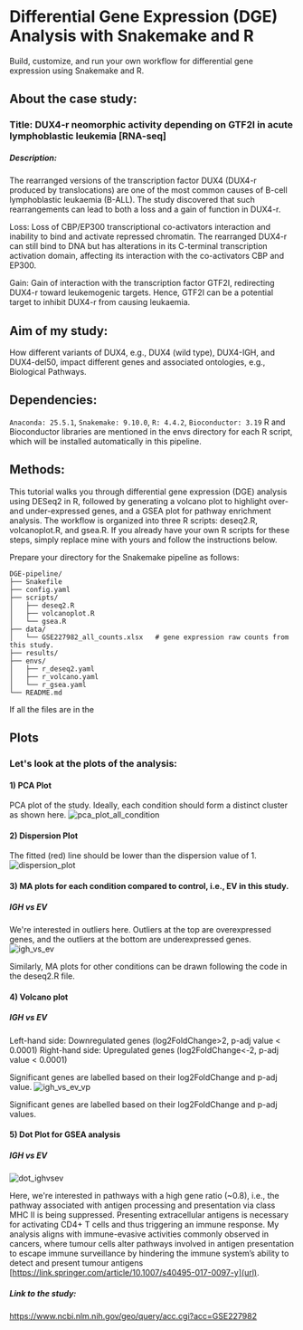 # Differential Gene Expression (DGE) Analysis with Snakemake and R
Build, customize, and run your own workflow for differential gene expression using Snakemake and R. 

## About the case study: 
### Title: DUX4-r neomorphic activity depending on GTF2I in acute lymphoblastic leukemia [RNA-seq]
##### Description:
The rearranged versions of the transcription factor DUX4 (DUX4-r produced by translocations) are one of the most common causes of B-cell lymphoblastic leukaemia (B-ALL). The study discovered that such rearrangements can lead to both a loss and a gain of function in DUX4-r.

Loss:  Loss of CBP/EP300 transcriptional co-activators interaction and inability to bind and activate repressed chromatin. The rearranged DUX4-r can still bind to DNA but has alterations in its C-terminal transcription activation domain, affecting its interaction with the co-activators CBP and EP300.

Gain: Gain of interaction with the transcription factor GTF2I, redirecting DUX4-r toward leukemogenic targets. Hence, GTF2I can be a potential target to inhibit DUX4-r from causing leukaemia.

## Aim of my study:
How different variants of DUX4, e.g., DUX4 (wild type), DUX4-IGH, and DUX4-del50, impact different genes and associated ontologies, e.g., Biological Pathways.

## Dependencies:
```Anaconda: 25.5.1```, ```Snakemake: 9.10.0```, ```R: 4.4.2```, ```Bioconductor: 3.19```
R and Bioconductor libraries are mentioned in the envs directory for each R script, which will be installed automatically in this pipeline.   

## Methods:
This tutorial walks you through differential gene expression (DGE) analysis using DESeq2 in R, followed by generating a volcano plot to highlight over- and under-expressed genes, and a GSEA plot for pathway enrichment analysis.
The workflow is organized into three R scripts: deseq2.R, volcanoplot.R, and gsea.R.
If you already have your own R scripts for these steps, simply replace mine with yours and follow the instructions below.

Prepare your directory for the Snakemake pipeline as follows:
```
DGE-pipeline/
├── Snakefile
├── config.yaml
├── scripts/
│   ├── deseq2.R
│   ├── volcanoplot.R
│   └── gsea.R
├── data/
│   └── GSE227982_all_counts.xlsx   # gene expression raw counts from this study. 
├── results/
├── envs/
│   ├── r_deseq2.yaml
│   ├── r_volcano.yaml
│   └── r_gsea.yaml
└── README.md
```
If all the files are in the 

## Plots 
### Let's look at the plots of the analysis:

#### 1) PCA Plot
PCA plot of the study. Ideally, each condition should form a distinct cluster as shown here.
![pca_plot_all_condition](https://github.com/sumenties/Differential-Gene-Expression-DGE-Analysis/assets/43076959/ed36cc2f-978f-4fff-81c6-f9f3ef1b8b59)

#### 2) Dispersion Plot
The fitted (red) line should be lower than the dispersion value of 1. 
![dispersion_plot](https://github.com/sumenties/Differential-Gene-Expression-DGE-Analysis/assets/43076959/fdaed0fb-dc4a-4a70-80a0-71ffae5953ad)

#### 3) MA plots for each condition compared to control, i.e., EV in this study. 

##### IGH vs EV
We're interested in outliers here. Outliers at the top are overexpressed genes, and the outliers at the bottom are underexpressed genes. 
![igh_vs_ev](https://github.com/user-attachments/assets/f52b491a-f95f-406c-9b1e-d28f79bca2a7) 

Similarly, MA plots for other conditions can be drawn following the code in the deseq2.R file. 

#### 4) Volcano plot

##### IGH vs EV
Left-hand side: Downregulated genes (log2FoldChange>2, p-adj value < 0.0001)
Right-hand side: Upregulated genes (log2FoldChange<-2, p-adj value < 0.0001)

Significant genes are labelled based on their log2FoldChange and p-adj value.
![igh_vs_ev_vp](https://github.com/sumone-compbio/Differential-Gene-Expression-DGE-Analysis/assets/43076959/5cadb0ff-54fb-4989-a85b-19ae801a20a1)


Significant genes are labelled based on their log2FoldChange and p-adj values. 

#### 5) Dot Plot for GSEA analysis

##### IGH vs EV
![dot_ighvsev](https://github.com/user-attachments/assets/5024555e-67c1-4754-95c7-734d1c3ccdf8)

Here, we're interested in pathways with a high gene ratio (~0.8), i.e., the pathway associated with antigen processing and presentation via class MHC II is being suppressed. Presenting extracellular antigens is necessary for activating CD4+ T cells and thus triggering an immune response. My analysis aligns with immune-evasive activities commonly observed in cancers, where tumour cells alter pathways involved in antigen presentation to escape immune surveillance by hindering the immune system’s ability to detect and present tumour antigens [https://link.springer.com/article/10.1007/s40495-017-0097-y](url).  


##### Link to the study: 
https://www.ncbi.nlm.nih.gov/geo/query/acc.cgi?acc=GSE227982 
